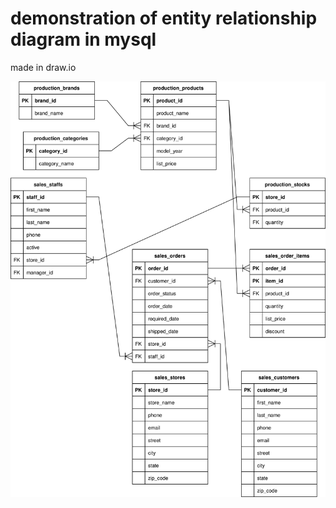 # demonstration of entity relationship diagram in mysql

made in draw.io

<img src='erd.svg' alt='svg of entity relationship diagrams'>